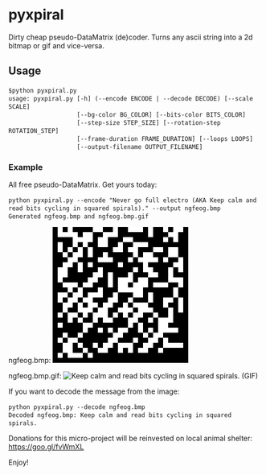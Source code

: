 # pyxpiral
Dirty cheap pseudo-DataMatrix (de)coder. Turns any ascii string into a 2d bitmap or gif and vice-versa.


## Usage

```
$python pyxpiral.py
usage: pyxpiral.py [-h] (--encode ENCODE | --decode DECODE) [--scale SCALE]
                   [--bg-color BG_COLOR] [--bits-color BITS_COLOR]
                   [--step-size STEP_SIZE] [--rotation-step ROTATION_STEP]
                   [--frame-duration FRAME_DURATION] [--loops LOOPS]
                   [--output-filename OUTPUT_FILENAME]
```


### Example
All free pseudo-DataMatrix. Get yours today:
```
python pyxpiral.py --encode "Never go full electro (AKA Keep calm and read bits cycling in squared spirals)." --output ngfeog.bmp
Generated ngfeog.bmp and ngfeog.bmp.gif
```

ngfeog.bmp:
![Keep calm and read bits cycling in squared spirals. (BMP)](demo/ngfeog.bmp)

ngfeog.bmp.gif:
![Keep calm and read bits cycling in squared spirals. (GIF)](demo/ngfeog.bmp.gif)


If you want to decode the message from the image:
```
python pyxpiral.py --decode ngfeog.bmp
Decoded ngfeog.bmp: Keep calm and read bits cycling in squared spirals.
```

Donations for this micro-project will be reinvested on local animal shelter: https://goo.gl/fvWmXL

Enjoy!
